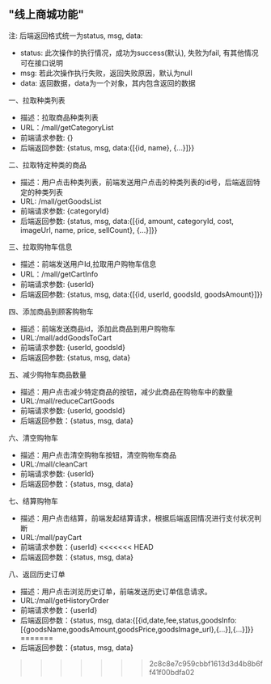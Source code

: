 "线上商城功能"
---
注: 后端返回格式统一为status, msg, data:
- status: 此次操作的执行情况，成功为success(默认), 失败为fail, 有其他情况可在接口说明
- msg: 若此次操作执行失败，返回失败原因，默认为null
- data: 返回数据，data为一个对象，其内包含返回的数据


一、拉取种类列表
- 描述：拉取商品种类列表
- URL：/mall/getCategoryList
- 前端请求参数: {}
- 后端返回参数: {status, msg, data:{[{id, name}, {...}]}}

二、拉取特定种类的商品
- 描述：用户点击种类列表，前端发送用户点击的种类列表的id号，后端返回特定的种类列表
- URL: /mall/getGoodsList
- 前端请求参数: {categoryId}
- 后端返回参数: {status, msg, data:{[{id, amount, categoryId, cost, imageUrl, name, price, sellCount}, {...}]}}

三、拉取购物车信息
- 描述：前端发送用户Id,拉取用户购物车信息
- URL：/mall/getCartInfo
- 前端请求参数: {userId}
- 后端返回参数: {status, msg, data:{[{id, userId, goodsId, goodsAmount}]}}

四、添加商品到顾客购物车
- 描述：前端发送商品id，添加此商品到用户购物车
- URL:/mall/addGoodsToCart
- 前端请求参数: {userId, goodsId}
- 后端返回参数: {status, msg, data}

五、减少购物车商品数量
- 描述：用户点击减少特定商品的按钮，减少此商品在购物车中的数量
- URL:/mall/reduceCartGoods
- 前端请求参数: {userId, goodsId}
- 后端返回参数：{status, msg, data}

六、清空购物车
- 描述：用户点击清空购物车按钮，清空购物车商品
- URL:/mall/cleanCart
- 前端请求参数: {userId}
- 后端返回参数：{status, msg, data}

七、结算购物车
- 描述：用户点击结算，前端发起结算请求，根据后端返回情况进行支付状况判断
- URL:/mall/payCart
- 前端请求参数：{userId}
<<<<<<< HEAD
- 后端返回参数：{status, msg, data}

八、返回历史订单
- 描述：用户点击浏览历史订单，前端发送历史订单信息请求。
- URL:/mall/getHistoryOrder
- 前端请求参数：{userId}
- 后端返回参数：{status, msg, data:{[{id,date,fee,status,goodsInfo:[{goodsName,goodsAmount,goodsPrice,goodsImage_url},{...}],{...}]}}
=======
- 后端返回参数：{status, msg, data}
>>>>>>> 2c8c8e7c959cbbf1613d3d4b8b6ff41f00bdfa02
